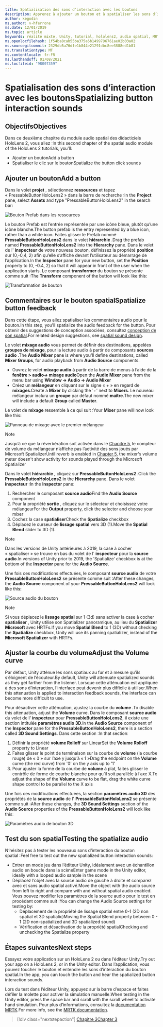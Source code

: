 ```yaml
---
title: Spatialisation des sons d’interaction avec les boutons
description: Apprenez à ajouter un bouton et à spatialiser les sons d’interaction du bouton dans une application de réalité mixte.
author: kegodin
ms.author: v-hferrone
ms.date: 12/01/2019
ms.topic: article
keywords: réalité mixte, Unity, tutorial, hololens2, audio spatial, MRTK, boîte à outils de réalité mixte, UWP, Windows 10, HRTF, fonction de transfert liée aux têtes, réverbération, Microsoft Spatializer, prefabs, courbe de volume
ms.openlocfilehash: 1f54ba8cab55ba375a6b1499796761ae02b03a02
ms.sourcegitcommit: 2329db5a76dfe1b844e21291dbc8ee3888ed1b81
ms.translationtype: MT
ms.contentlocale: fr-FR
ms.lasthandoff: 01/08/2021
ms.locfileid: "98007359"
---
```

# <a name="spatializing-button-interaction-sounds"></a><span data-ttu-id="64c83-104">Spatialisation des sons d’interaction avec les boutons</span><span class="sxs-lookup"><span data-stu-id="64c83-104">Spatializing button interaction sounds</span></span>

## <a name="objectives"></a><span data-ttu-id="64c83-105">Objectifs</span><span class="sxs-lookup"><span data-stu-id="64c83-105">Objectives</span></span>

<span data-ttu-id="64c83-106">Dans ce deuxième chapitre du module audio spatial des didacticiels HoloLens 2, vous allez :</span><span class="sxs-lookup"><span data-stu-id="64c83-106">In this second chapter of the spatial audio module of the HoloLens 2 tutorials, you'll:</span></span>
* <span data-ttu-id="64c83-107">Ajouter un bouton</span><span class="sxs-lookup"><span data-stu-id="64c83-107">Add a button</span></span>
* <span data-ttu-id="64c83-108">Spatialiser le clic sur le bouton</span><span class="sxs-lookup"><span data-stu-id="64c83-108">Spatialize the button click sounds</span></span>

## <a name="add-a-button"></a><span data-ttu-id="64c83-109">Ajouter un bouton</span><span class="sxs-lookup"><span data-stu-id="64c83-109">Add a button</span></span>

<span data-ttu-id="64c83-110">Dans le volet **projet** , sélectionnez **ressources** et tapez « PressableButtonHoloLens2 » dans la barre de recherche :</span><span class="sxs-lookup"><span data-stu-id="64c83-110">In the **Project** pane, select **Assets** and type "PressableButtonHoloLens2" in the search bar:</span></span>

![Bouton Prefab dans les ressources](images/spatial-audio/button-prefab-in-assets.png)

<span data-ttu-id="64c83-112">Le bouton Prefab est l’entrée représentée par une icône bleue, plutôt qu’une icône blanche.</span><span class="sxs-lookup"><span data-stu-id="64c83-112">The button prefab is the entry represented by a blue icon, rather than a white icon.</span></span> <span data-ttu-id="64c83-113">Faites glisser le Prefab nommé **PressableButtonHoloLens2** dans le volet **hiérarchie** .</span><span class="sxs-lookup"><span data-stu-id="64c83-113">Drag the prefab named **PressableButtonHoloLens2** into the **Hierarchy** pane.</span></span> <span data-ttu-id="64c83-114">Dans le volet de l' **inspecteur** de votre nouveau bouton, définissez la propriété **position** sur (0,-0,4, 2) afin qu’elle s’affiche devant l’utilisateur au démarrage de l’application.</span><span class="sxs-lookup"><span data-stu-id="64c83-114">In the **Inspector** pane for your new button, set the **Position** property to (0, -0.4, 2) so that it will appear in front of the user when the application starts.</span></span> <span data-ttu-id="64c83-115">Le composant **transformer** du bouton se présente comme suit :</span><span class="sxs-lookup"><span data-stu-id="64c83-115">The **Transform** component of the button will look like this:</span></span>

![Transformation de bouton](images/spatial-audio/button-transform.png)

## <a name="spatialize-button-feedback"></a><span data-ttu-id="64c83-117">Commentaires sur le bouton spatial</span><span class="sxs-lookup"><span data-stu-id="64c83-117">Spatialize button feedback</span></span>

<span data-ttu-id="64c83-118">Dans cette étape, vous allez spatialiser les commentaires audio pour le bouton.</span><span class="sxs-lookup"><span data-stu-id="64c83-118">In this step, you'll spatialize the audio feedback for the button.</span></span> <span data-ttu-id="64c83-119">Pour obtenir des suggestions de conception associées, consultez [conception de son spatial](../../../design/spatial-sound-design.md).</span><span class="sxs-lookup"><span data-stu-id="64c83-119">For related design suggestions, see [spatial sound design](../../../design/spatial-sound-design.md).</span></span> 

<span data-ttu-id="64c83-120">Le volet **mixage audio** vous permet de définir des destinations, appelées **groupes de mixage**, pour la lecture audio à partir de composants **sources audio** .</span><span class="sxs-lookup"><span data-stu-id="64c83-120">The **Audio Mixer** pane is where you'll define destinations, called **Mixer Groups**, for audio playback from **Audio Source** components.</span></span> 
* <span data-ttu-id="64c83-121">Ouvrez le volet **mixage audio** à partir de la barre de menus à l’aide de la **fenêtre > audio-> mixage audio**</span><span class="sxs-lookup"><span data-stu-id="64c83-121">Open the **Audio Mixer** pane from the menu bar using **Window -> Audio -> Audio Mixer**</span></span>
* <span data-ttu-id="64c83-122">Créez un **mélangeur** en cliquant sur le signe « + » en regard de **mixages**.</span><span class="sxs-lookup"><span data-stu-id="64c83-122">Create a **Mixer** by clicking the '+' next to **Mixers**.</span></span> <span data-ttu-id="64c83-123">Le nouveau mélangeur inclura un **groupe** par défaut nommé **maître**.</span><span class="sxs-lookup"><span data-stu-id="64c83-123">The new mixer will include a default **Group** called **Master**.</span></span>

<span data-ttu-id="64c83-124">Le volet de **mixage** ressemble à ce qui suit :</span><span class="sxs-lookup"><span data-stu-id="64c83-124">Your **Mixer** pane will now look like this:</span></span>

![Panneau de mixage avec le premier mélangeur](images/spatial-audio/mixer-panel-with-first-mixer.png)

> [!NOTE]
> <span data-ttu-id="64c83-126">Jusqu’à ce que la réverbération soit activée dans le [Chapitre 5](unity-spatial-audio-ch5.md), le compteur de volume du mélangeur n’affiche pas l’activité des sons joués par Microsoft Spatializer</span><span class="sxs-lookup"><span data-stu-id="64c83-126">Until reverb is enabled in [Chapter 5](unity-spatial-audio-ch5.md), the mixer's volume meter doesn't show activity for sounds played through the Microsoft Spatializer</span></span>

<span data-ttu-id="64c83-127">Dans le volet **hiérarchie** , cliquez sur **PressableButtonHoloLens2** .</span><span class="sxs-lookup"><span data-stu-id="64c83-127">Click the **PressableButtonHoloLens2** in the **Hierarchy** pane.</span></span> <span data-ttu-id="64c83-128">Dans le volet **inspecteur** :</span><span class="sxs-lookup"><span data-stu-id="64c83-128">In the **Inspector** pane:</span></span>
1. <span data-ttu-id="64c83-129">Rechercher le composant **source audio**</span><span class="sxs-lookup"><span data-stu-id="64c83-129">Find the **Audio Source** component</span></span>
2. <span data-ttu-id="64c83-130">Pour la propriété **sortie** , cliquez sur le sélecteur et choisissez votre mélangeur</span><span class="sxs-lookup"><span data-stu-id="64c83-130">For the **Output** property, click the selector and choose your mixer</span></span>
3. <span data-ttu-id="64c83-131">Cochez la case **spatialiser**</span><span class="sxs-lookup"><span data-stu-id="64c83-131">Check the **Spatialize** checkbox</span></span>
4. <span data-ttu-id="64c83-132">Déplacez le curseur de **lissage spatial** vers 3D (1).</span><span class="sxs-lookup"><span data-stu-id="64c83-132">Move the **Spatial Blend** slider to 3D (1).</span></span>

> [!NOTE]
> <span data-ttu-id="64c83-133">Dans les versions de Unity antérieures à 2019, la case à cocher « spatialiser » se trouve en bas du volet de l' **inspecteur** pour la **source audio**.</span><span class="sxs-lookup"><span data-stu-id="64c83-133">In versions of Unity prior to 2019, the 'Spatialize' checkbox is at the bottom of the **Inspector** pane for the **Audio Source**.</span></span>

<span data-ttu-id="64c83-134">Une fois ces modifications effectuées, le composant **source audio** de votre **PressableButtonHoloLens2** se présente comme suit :</span><span class="sxs-lookup"><span data-stu-id="64c83-134">After these changes, the **Audio Source** component of your **PressableButtonHoloLens2** will look like this:</span></span>

![Source audio du bouton](images/spatial-audio/button-audio-source.png)

> [!NOTE]
> <span data-ttu-id="64c83-136">Si vous déplacez le **lissage spatial** sur 1 (3d) sans activer la case à cocher **spatialiser** , Unity utilise son Spatializer panoramique, au lieu du **Spatializer Microsoft** avec HRTFs.</span><span class="sxs-lookup"><span data-stu-id="64c83-136">If you move **Spatial Blend** to 1 (3D) without checking the **Spatialize** checkbox, Unity will use its panning spatializer, instead of the **Microsoft Spatializer** with HRTFs.</span></span>

## <a name="adjust-the-volume-curve"></a><span data-ttu-id="64c83-137">Ajuster la courbe du volume</span><span class="sxs-lookup"><span data-stu-id="64c83-137">Adjust the Volume curve</span></span>

<span data-ttu-id="64c83-138">Par défaut, Unity atténue les sons spatiaux au fur et à mesure qu’ils s’éloignent de l’écouteur.</span><span class="sxs-lookup"><span data-stu-id="64c83-138">By default, Unity will attenuate spatialized sounds as they get farther from the listener.</span></span> <span data-ttu-id="64c83-139">Lorsque cette atténuation est appliquée à des sons d’interaction, l’interface peut devenir plus difficile à utiliser.</span><span class="sxs-lookup"><span data-stu-id="64c83-139">When this attenuation is applied to interaction feedback sounds, the interface can become more difficult to use.</span></span>

<span data-ttu-id="64c83-140">Pour désactiver cette atténuation, ajustez la courbe du **volume** .</span><span class="sxs-lookup"><span data-stu-id="64c83-140">To disable this attenuation, adjust the **Volume** curve.</span></span> <span data-ttu-id="64c83-141">Dans le composant **source audio** du volet de l' **inspecteur** pour **PressableButtonHoloLens2**, il existe une section intitulée **paramètres audio 3D**.</span><span class="sxs-lookup"><span data-stu-id="64c83-141">In the **Audio Source** component of the **Inspector** pane for the **PressableButtonHoloLens2**, there is a section called **3D Sound Settings**.</span></span> <span data-ttu-id="64c83-142">Dans cette section :</span><span class="sxs-lookup"><span data-stu-id="64c83-142">In that section:</span></span>
1. <span data-ttu-id="64c83-143">Définir la propriété **volume Rolloff** sur Linear</span><span class="sxs-lookup"><span data-stu-id="64c83-143">Set the **Volume Rolloff** property to Linear</span></span>
2. <span data-ttu-id="64c83-144">Faites glisser le point de terminaison sur la courbe de **volume** (la courbe rouge) de « 0 » sur l’axe y jusqu’à « 1 »</span><span class="sxs-lookup"><span data-stu-id="64c83-144">Drag the endpoint on the **Volume** curve (the red curve) from '0' on the y axis up to '1'</span></span>
3. <span data-ttu-id="64c83-145">Pour ajuster la forme de la courbe de **volume** à plat, faites glisser le contrôle de forme de courbe blanche pour qu’il soit parallèle à l’axe X.</span><span class="sxs-lookup"><span data-stu-id="64c83-145">To adjust the shape of the **Volume** curve to be flat, drag the white curve shape control to be parallel to the X axis</span></span>

<span data-ttu-id="64c83-146">Une fois ces modifications effectuées, la section **paramètres audio 3D** des propriétés de la **source audio** de l' **PressableButtonHoloLens2** se présente comme suit :</span><span class="sxs-lookup"><span data-stu-id="64c83-146">After these changes, the **3D Sound Settings** section of the **Audio Source** properties of the **PressableButtonHoloLens2** will look like this:</span></span>

![Paramètres audio de bouton 3D](images/spatial-audio/button-3d-sound-settings.png)

## <a name="testing-the-spatialize-audio"></a><span data-ttu-id="64c83-148">Test du son spatial</span><span class="sxs-lookup"><span data-stu-id="64c83-148">Testing the spatialize audio</span></span>

<span data-ttu-id="64c83-149">N’hésitez pas à tester les nouveaux sons d’interaction du bouton spatial :</span><span class="sxs-lookup"><span data-stu-id="64c83-149">Feel free to test out the new spatialized button interaction sounds:</span></span>

* <span data-ttu-id="64c83-150">Entrer en mode jeu dans l’éditeur Unity, idéalement avec un échantillon audio en boucle dans la scène</span><span class="sxs-lookup"><span data-stu-id="64c83-150">Enter game mode in the Unity editor, ideally with a looped audio sample in the scene</span></span>
* <span data-ttu-id="64c83-151">Déplacez l’objet avec la source audio de gauche à droite et comparez avec et sans audio spatial activé.</span><span class="sxs-lookup"><span data-stu-id="64c83-151">Move the object with the audio source from left to right and compare with and without spatial audio enabled.</span></span> <span data-ttu-id="64c83-152">Vous pouvez modifier les paramètres de la source audio pour le test en procédant comme suit :</span><span class="sxs-lookup"><span data-stu-id="64c83-152">You can change the Audio Source settings for testing by:</span></span>
    * <span data-ttu-id="64c83-153">Déplacement de la propriété de lissage spatial entre 0-1 (2D non spatial et 3D spatialic)</span><span class="sxs-lookup"><span data-stu-id="64c83-153">Moving the Spatial Blend property between 0 - 1 (2D non-spatialized and 3D spatialized sound)</span></span>
    * <span data-ttu-id="64c83-154">Vérification et désactivation de la propriété spatial</span><span class="sxs-lookup"><span data-stu-id="64c83-154">Checking and unchecking the Spatialize property</span></span>

## <a name="next-steps"></a><span data-ttu-id="64c83-155">Étapes suivantes</span><span class="sxs-lookup"><span data-stu-id="64c83-155">Next steps</span></span>

<span data-ttu-id="64c83-156">Essayez votre application sur un HoloLens 2 ou dans l’éditeur Unity.</span><span class="sxs-lookup"><span data-stu-id="64c83-156">Try out your app on a HoloLens 2, or in the Unity editor.</span></span> <span data-ttu-id="64c83-157">Dans l’application, vous pouvez toucher le bouton et entendre les sons d’interaction du bouton spatial.</span><span class="sxs-lookup"><span data-stu-id="64c83-157">In the app, you can touch the button and hear the spatialized button interaction sounds.</span></span>

<span data-ttu-id="64c83-158">Lors du test dans l’éditeur Unity, appuyez sur la barre d’espace et faites défiler la molette pour activer la simulation manuelle.</span><span class="sxs-lookup"><span data-stu-id="64c83-158">When testing in the Unity editor, press the space bar and scroll with the scroll wheel to activate hand simulation.</span></span> <span data-ttu-id="64c83-159">Pour plus d’informations, consultez la [documentation MRTK](https://microsoft.github.io/MixedRealityToolkit-Unity/Documentation/GettingStartedWithTheMRTK.html#using-the-in-editor-hand-input-simulation-to-test-a-scene).</span><span class="sxs-lookup"><span data-stu-id="64c83-159">For more info, see the [MRTK documentation](https://microsoft.github.io/MixedRealityToolkit-Unity/Documentation/GettingStartedWithTheMRTK.html#using-the-in-editor-hand-input-simulation-to-test-a-scene).</span></span>

> [!div class="nextstepaction"]
> [<span data-ttu-id="64c83-160">Chapitre 3</span><span class="sxs-lookup"><span data-stu-id="64c83-160">Chapter 3</span></span>](unity-spatial-audio-ch3.md)

